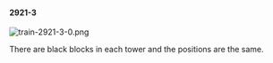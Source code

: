 #### 2921-3
![train-2921-3-0.png](https://github.com/lil-lab/nlvr/raw/master/nlvr/train/images/67/train-2921-3-0.png "train-2921-3-0.png")

There are black blocks in each tower and the positions are the same.